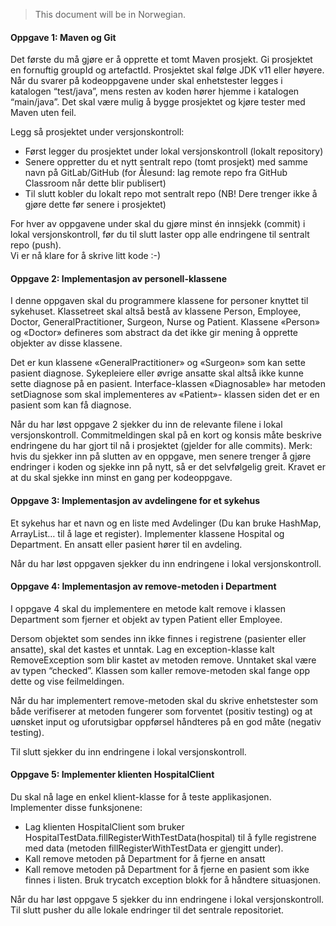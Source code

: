 >This document will be in Norwegian.



#### Oppgave 1: Maven og Git
Det første du må gjøre er å opprette et tomt Maven prosjekt. Gi prosjektet en fornuftig groupId og
artefactId. Prosjektet skal følge JDK v11 eller høyere. Når du svarer på kodeoppgavene under skal
enhetstester legges i katalogen “test/java”, mens resten av koden hører hjemme i katalogen
“main/java”. Det skal være mulig å bygge prosjektet og kjøre tester med Maven uten feil.

Legg så prosjektet under versjonskontroll:
* Først legger du prosjektet under lokal versjonskontroll (lokalt repository)
* Senere oppretter du et nytt sentralt repo (tomt prosjekt) med samme navn på GitLab/GitHub
(for Ålesund: lag remote repo fra GitHub Classroom når dette blir publisert)
* Til slutt kobler du lokalt repo mot sentralt repo (NB! Dere trenger ikke å gjøre dette før
senere i prosjektet)
      
For hver av oppgavene under skal du gjøre minst én innsjekk (commit) i lokal versjonskontroll, før du
til slutt laster opp alle endringene til sentralt repo (push).\
Vi er nå klare for å skrive litt kode :-)



#### Oppgave 2: Implementasjon av personell-klassene
I denne oppgaven skal du programmere klassene for personer knyttet til sykehuset. Klassetreet skal
altså bestå av klassene Person, Employee, Doctor, GeneralPractitioner, Surgeon, Nurse og Patient.
Klassene «Person» og «Doctor» defineres som abstract da det ikke gir mening å opprette objekter av
disse klassene.

Det er kun klassene «GeneralPractitioner» og «Surgeon» som kan sette pasient diagnose. Sykepleiere
eller øvrige ansatte skal altså ikke kunne sette diagnose på en pasient.
Interface-klassen «Diagnosable» har metoden setDiagnose som skal implementeres av «Patient»-
klassen siden det er en pasient som kan få diagnose.

Når du har løst oppgave 2 sjekker du inn de relevante filene i lokal versjonskontroll. Commitmeldingen skal på en kort og konsis måte beskrive endringene du har gjort til nå i prosjektet (gjelder
for alle commits). Merk: hvis du sjekker inn på slutten av en oppgave, men senere trenger å gjøre
endringer i koden og sjekke inn på nytt, så er det selvfølgelig greit. Kravet er at du skal sjekke inn
minst en gang per kodeoppgave.


#### Oppgave 3: Implementasjon av avdelingene for et sykehus
Et sykehus har et navn og en liste med Avdelinger (Du kan bruke HashMap, ArrayList… til å lage et
register). Implementer klassene Hospital og Department. En ansatt eller pasient hører til en avdeling.

Når du har løst oppgaven sjekker du inn endringene i lokal versjonskontroll.


#### Oppgave 4: Implementasjon av remove-metoden i Department
I oppgave 4 skal du implementere en metode kalt remove i klassen Department som fjerner et objekt
av typen Patient eller Employee.

Dersom objektet som sendes inn ikke finnes i registrene (pasienter eller ansatte), skal det kastes et
unntak. Lag en exception-klasse kalt RemoveException som blir kastet av metoden remove. Unntaket
skal være av typen “checked”. Klassen som kaller remove-metoden skal fange opp dette og vise
feilmeldingen.

Når du har implementert remove-metoden skal du skrive enhetstester som både verifiserer at
metoden fungerer som forventet (positiv testing) og at uønsket input og uforutsigbar oppførsel
håndteres på en god måte (negativ testing).

Til slutt sjekker du inn endringene i lokal versjonskontroll.


#### Oppgave 5: Implementer klienten HospitalClient
Du skal nå lage en enkel klient-klasse for å teste applikasjonen. Implementer disse funksjonene:
* Lag klienten HospitalClient som bruker HospitalTestData.fillRegisterWithTestData(hospital) til å
fylle registrene med data (metoden fillRegisterWithTestData er gjengitt under).
* Kall remove metoden på Department for å fjerne en ansatt
* Kall remove metoden på Department for å fjerne en pasient som ikke finnes i listen. Bruk trycatch exception blokk for å håndtere situasjonen.

Når du har løst oppgave 5 sjekker du inn endringene i lokal versjonskontroll.\
Til slutt pusher du alle lokale endringer til det sentrale repositoriet.